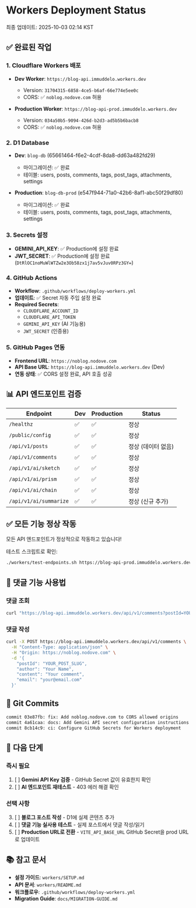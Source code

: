 # Workers Deployment Status

최종 업데이트: 2025-10-03 02:14 KST

## ✅ 완료된 작업

### 1. Cloudflare Workers 배포
- **Dev Worker**: `https://blog-api.immuddelo.workers.dev` 
  - Version: `31704315-6858-4ce5-b6af-66e774e5ee0c`
  - CORS: ✅ `noblog.nodove.com` 허용
  
- **Production Worker**: `https://blog-api-prod.immuddelo.workers.dev`
  - Version: `034a50b5-9094-426d-b2d3-ad5b5b6bacb8`
  - CORS: ✅ `noblog.nodove.com` 허용

### 2. D1 Database
- **Dev**: `blog-db` (65661464-f6e2-4cdf-8da8-dd63a482fd29)
  - 마이그레이션: ✅ 완료
  - 테이블: users, posts, comments, tags, post_tags, attachments, settings
  
- **Production**: `blog-db-prod` (e547f944-71a0-42b6-8af1-abc50f29df80)
  - 마이그레이션: ✅ 완료
  - 테이블: users, posts, comments, tags, post_tags, attachments, settings

### 3. Secrets 설정
- **GEMINI_API_KEY**: ✅ Production에 설정 완료
- **JWT_SECRET**: ✅ Production에 설정 완료 (`DtRlOC1noMuWlWTZw2e3Ob58zx1j7av5vJuv0RPz3GY=`)

### 4. GitHub Actions
- **Workflow**: `.github/workflows/deploy-workers.yml`
- **업데이트**: ✅ Secret 자동 주입 설정 완료
- **Required Secrets**:
  - `CLOUDFLARE_ACCOUNT_ID`
  - `CLOUDFLARE_API_TOKEN`
  - `GEMINI_API_KEY` (AI 기능용)
  - `JWT_SECRET` (인증용)

### 5. GitHub Pages 연동
- **Frontend URL**: `https://noblog.nodove.com`
- **API Base URL**: `https://blog-api.immuddelo.workers.dev` (Dev)
- **연동 상태**: ✅ CORS 설정 완료, API 호출 성공

## 📊 API 엔드포인트 검증

| Endpoint | Dev | Production | Status |
|----------|-----|------------|--------|
| `/healthz` | ✅ | ✅ | 정상 |
| `/public/config` | ✅ | ✅ | 정상 |
| `/api/v1/posts` | ✅ | ✅ | 정상 (데이터 없음) |
| `/api/v1/comments` | ✅ | ✅ | 정상 |
| `/api/v1/ai/sketch` | ✅ | ✅ | 정상 |
| `/api/v1/ai/prism` | ✅ | ✅ | 정상 |
| `/api/v1/ai/chain` | ✅ | ✅ | 정상 |
| `/api/v1/ai/summarize` | ✅ | ✅ | 정상 (신규 추가) |

## ✅ 모든 기능 정상 작동

모든 API 엔드포인트가 정상적으로 작동하고 있습니다! 

테스트 스크립트로 확인:
```bash
./workers/test-endpoints.sh https://blog-api-prod.immuddelo.workers.dev
```

## 🔧 댓글 기능 사용법

### 댓글 조회
```bash
curl "https://blog-api.immuddelo.workers.dev/api/v1/comments?postId=YOUR_POST_SLUG"
```

### 댓글 작성
```bash
curl -X POST https://blog-api.immuddelo.workers.dev/api/v1/comments \
  -H "Content-Type: application/json" \
  -H "Origin: https://noblog.nodove.com" \
  -d '{
    "postId": "YOUR_POST_SLUG",
    "author": "Your Name",
    "content": "Your comment",
    "email": "your@email.com"
  }'
```

## 📝 Git Commits

```bash
commit 03e87fb: fix: Add noblog.nodove.com to CORS allowed origins
commit 4a61caa: docs: Add Gemini API secret configuration instructions
commit 8cb14c9: ci: Configure GitHub Secrets for Workers deployment
```

## 🎯 다음 단계

### 즉시 필요
1. [ ] **Gemini API Key 검증** - GitHub Secret 값이 유효한지 확인
2. [ ] **AI 엔드포인트 재테스트** - 403 에러 해결 확인

### 선택 사항
3. [ ] **블로그 포스트 작성** - D1에 실제 콘텐츠 추가
4. [ ] **댓글 기능 실사용 테스트** - 실제 포스트에서 댓글 작성/읽기
5. [ ] **Production URL로 전환** - `VITE_API_BASE_URL` GitHub Secret을 prod URL로 업데이트

## 📚 참고 문서

- **설정 가이드**: `workers/SETUP.md`
- **API 문서**: `workers/README.md`
- **워크플로우**: `.github/workflows/deploy-workers.yml`
- **Migration Guide**: `docs/MIGRATION-GUIDE.md`

